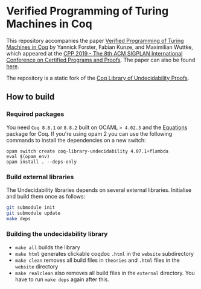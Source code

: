 # Verified Programming of Turing Machines in Coq

This repository accompanies the paper [Verified Programming of Turing Machines in Coq](https://dl.acm.org/doi/abs/10.1145/3372885.3373816) by Yannick Forster, Fabian Kunze, and Maximilian Wuttke, which appeared at the [CPP 2019 - The 8th ACM SIGPLAN International Conference on Certified Programs and Proofs](https://popl19.sigplan.org/track/CPP-2019). The paper can also be found [here](https://www.ps.uni-saarland.de/Publications/documents/ForsterEtAl_2019_VerifiedTMs.pdf).

The repository is a static fork of the [Coq Library of Undecidability Proofs](https://github.com/uds-psl/coq-library-undecidability).

## How to build

### Required packages

You need `Coq 8.8.1` or `8.8.2` built on OCAML `> 4.02.3` and the [Equations](https://mattam82.github.io/Coq-Equations/) package for Coq. If you're using opam 2 you can use the following commands to install the dependencies on a new switch:

```
opam switch create coq-library-undecidability 4.07.1+flambda
eval $(opam env)
opam install . --deps-only
```

### Build external libraries

The Undecidability libraries depends on several external libraries. Initialise and build them once as follows:

``` sh
git submodule init
git submodule update
make deps
```

### Building the undecidability library

- `make all` builds the library
- `make html` generates clickable coqdoc `.html` in the `website` subdirectory
- `make clean` removes all build files in `theories` and `.html` files in the `website` directory
- `make realclean` also removes all build files in the `external` directory. You have to run `make deps` again after this.

